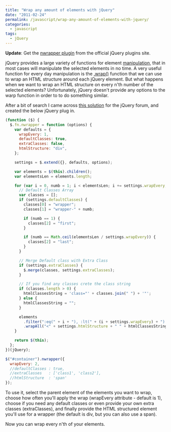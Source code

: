 ```yaml
---
title: "Wrap any amount of elements with jQuery"
date: "2011-02-24"
permalink: /javascript/wrap-any-amount-of-elements-with-jquery/
categories:
  - javascript
tags:
  - jQuery
---
```


**Update**: Get the [nwrapper plugin](http://plugins.jquery.com/nwrapper/) from the official jQuery plugins site.

jQuery provides a large variety of functions for element [manipulation](http://api.jquery.com/category/manipulation/ "jQuery Manipulation methonds"), that in most cases will manipulate the selected elements in no time. A very useful function for every day manipulation is the [.wrap()](http://api.jquery.com/wrap/ ".wrap() function") function that we can use to wrap an HTML structure around each jQuery element. But what happens when we want to wrap an HTML structure on every n'th number of the selected elements? Unfortunately, jQuery doesn't provide any options to the warp function in order to to do something similar.

After a bit of search I came across [this solution](http://forum.jquery.com/topic/how-to-automatically-group-wrap-n-elements-with-a-div "How to automatically group/wrap n elements with a div?") for the jQuery forum, and created the below jQuery plug in.

```js
(function ($) {
  $.fn.nwrapper = function (options) {
    var defaults = {
      wrapEvery: 1,
      defaultClasses: true,
      extraClasses: false,
      htmlStructure: "div",
    };

    settings = $.extend({}, defaults, options);

    var elements = $(this).children();
    var elementsLen = elements.length;

    for (var i = 0, numb = 1; i < elementsLen; i += settings.wrapEvery, numb++) {
      // Default Classes Array
      var classes = [];
      if (settings.defaultClasses) {
        classes[0] = "wrapper";
        classes[1] = "wrapper-" + numb;

        if (numb == 1) {
          classes[2] = "first";
        }

        if (numb == Math.ceil(elementsLen / settings.wrapEvery)) {
          classes[2] = "last";
        }
      }

      // Merge Default class with Extra Class
      if (settings.extraClasses) {
        $.merge(classes, settings.extraClasses);
      }

      // If you find any classes crete the class string
      if (classes.length > 0) {
        htmlClassesString = 'class="' + classes.join(" ") + '"';
      } else {
        htmlClassesString = "";
      }

      elements
        .filter(":eq(" + i + "), :lt(" + (i + settings.wrapEvery) + "):gt(" + i + ")")
        .wrapAll("<" + settings.htmlStructure + " " + htmlClassesString + " />");
    }

    return $(this);
  };
})(jQuery);

$("#container").nwrapper({
  wrapEvery: 2,
  //defaultClasses : true,
  //extraClasses   : ['class1', 'class2'],
  //htmlStructure  : 'span'
});
```

To use it, select the parent element of the elements you want to wrap, choose how often you'll apply the wrap (wrapEvery attribute - default is 1), choose if you need any default classes or even provide your own extra classes (extraClasses), and finally provide the HTML structured element you'll use for a wrapper (the default is div, but you can also use a span).

Now you can wrap every n'th of your elements.
